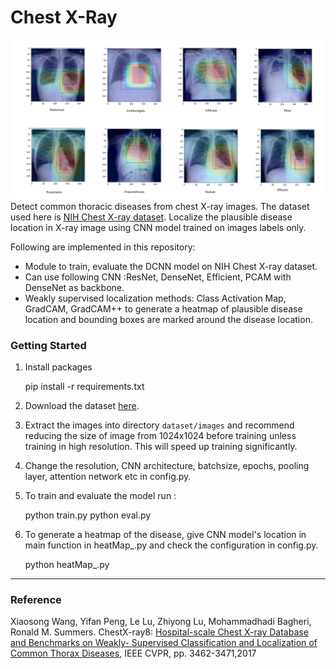 # Chest X-Ray
![Results](https://github.com/alinstein/X_RAY/blob/main/pictures/sample.png)
Detect common thoracic diseases from chest X-ray images. The dataset used here is [NIH Chest X-ray dataset](https://www.nih.gov/news-events/news-releases/nih-clinical-center-provides-one-largest-publicly-available-chest-x-ray-datasets-scientific-community).
Localize the plausible disease location in X-ray image using CNN model trained on images labels only.

Following are implemented in this repository:
* Module to train, evaluate the DCNN model on NIH Chest X-ray dataset.
* Can use following CNN :ResNet, DenseNet, Efficient, PCAM with DenseNet as backbone.
* Weakly supervised localization methods: Class Activation Map, GradCAM, GradCAM++ to generate a heatmap 
  of plausible disease location and bounding boxes are marked around the disease location.

### Getting Started
1. Install  packages

    
    pip install -r requirements.txt
2. Download the dataset [here]((https://www.nih.gov/news-events/news-releases/nih-clinical-center-provides-one-largest-publicly-available-chest-x-ray-datasets-scientific-community)).
3. Extract the images into directory `dataset/images` and recommend reducing the size of image from 1024x1024 before training unless training in high resolution. 
   This will speed up training significantly.
4. Change the resolution, CNN architecture, batchsize, epochs, pooling layer, attention network etc in config.py.
5. To train and evaluate the model run :


    python train.py
    python eval.py

6. To generate a heatmap of the disease, give CNN model's location in main function in heatMap_.py 
   and check the configuration in config.py.
   

    python heatMap_.py

----------------------------------------------
### Reference
Xiaosong Wang, Yifan Peng, Le Lu, Zhiyong Lu, Mohammadhadi Bagheri, Ronald M. Summers. ChestX-ray8: [Hospital-scale Chest X-ray Database and Benchmarks on Weakly- Supervised Classification and Localization of Common Thorax Diseases](https://arxiv.org/pdf/1705.02315.pdf), IEEE CVPR, pp. 3462-3471,2017
